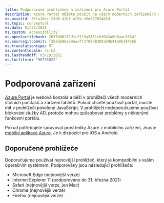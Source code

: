 ```yaml
---
title: Podporované prohlížeče a zařízení pro Azure Portal
description: Azure Portal můžete použít na všech moderních zařízeních a s nejnovějšími verzemi prohlížeče. V tomto článku najdete informace o tom, jestli je váš prohlížeč podporovaný.
ms.assetid: 35fa18ec-21d8-41bf-af2b-e5e92703401d
ms.topic: conceptual
ms.date: 01/22/2021
ms.custom: accessibility
ms.openlocfilehash: 2637dd6112d1cf1f9a3131cb9043a8b6aac2884f
ms.sourcegitcommit: f28ebb95ae9aaaff3f87d8388a09b41e0b3445b5
ms.translationtype: MT
ms.contentlocale: cs-CZ
ms.lasthandoff: 03/29/2021
ms.locfileid: "98735822"
---
```

# <a name="supported-devices"></a>Podporovaná zařízení

[Azure Portal](https://portal.azure.com) je webová konzola a běží v prohlížeči všech moderních stolních počítačů a zařízení tabletů. Pokud chcete používat portál, musíte mít v prohlížeči povolený JavaScript. V prohlížeči nedoporučujeme používat blokování služby AD, protože mohou způsobovat problémy s některými funkcemi portálu.

Pokud potřebujete spravovat prostředky Azure z mobilního zařízení, zkuste  [mobilní aplikace Azure](https://azure.microsoft.com/features/azure-portal/mobile-app/). Je k dispozici pro iOS a Android.

## <a name="recommended-browsers"></a>Doporučené prohlížeče

Doporučujeme používat nejnovější prohlížeč, který je kompatibilní s vaším operačním systémem. Podporovány jsou následující prohlížeče:

* Microsoft Edge (nejnovější verze)
* Internet Explorer 11 (podporováno do 31. března 2021)
* Safari (nejnovější verze, jen Mac)
* Chrome (nejnovější verze)
* Firefox (nejnovější verze)